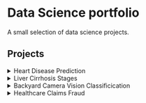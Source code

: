 # Data Science portfolio
A small selection of data science projects. 

## Projects
<details>
<summary>Heart Disease Prediction</summary>
<br>
Add report file here
</details>
<details>
<summary>Liver Cirrhosis Stages</summary>
<br>
Add report file here
</details>
<details>
<summary>Backyard Camera Vision Classificication</summary>
   <object data="[../assets/path/to/document.pdf](https://github.com/jstrydom/portfolio/edit/main/Backyard%20Computer%20Vision%20Classification.pdf)" width="1000" height="1000" type='application/pdf'></object>
</details>
<details>
<summary>Healthcare Claims Fraud</summary>
<br>
Add report file here
</details>
